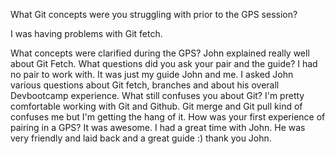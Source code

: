 What Git concepts were you struggling with prior to the GPS session?

I was having problems with Git fetch.

What concepts were clarified during the GPS?
John explained really well about Git Fetch.
What questions did you ask your pair and the guide?
I had no pair to work with. It was just my guide John and me. I asked John various questions about Git fetch, branches and about his overall Devbootcamp experience.
What still confuses you about Git?
I'm pretty comfortable working with Git and Github. Git merge and Git pull kind of confuses me but I'm getting the hang of it.
How was your first experience of pairing in a GPS?
It was awesome. I had a great time with John. He was very friendly and laid back and a great guide :) thank you John.